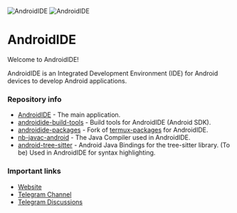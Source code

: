
![AndroidIDE](https://github.com/AndroidIDEOfficial/.github/raw/main/profile/header_dark.png#gh-dark-mode-only)
![AndroidIDE](https://github.com/AndroidIDEOfficial/.github/raw/main/profile/header_light.png#gh-light-mode-only)

AndroidIDE
==========

Welcome to AndroidIDE!

AndroidIDE is an Integrated Development Environment (IDE) for Android devices to develop Android applications.

### Repository info
- [AndroidIDE](https://github.com/AndroidIDEOfficial/AndroidIDE) - The main application.
- [androidide-build-tools](https://github.com/AndroidIDEOfficial/androidide-build-tools) - Build tools for AndroidIDE (Android SDK).
- [androidide-packages](https://github.com/AndroidIDEOfficial/androidide-packages) - Fork of [termux-packages](https://github.com/termux/termux-packages) for AndroidIDE.
- [nb-javac-android](https://github.com/AndroidIDEOfficial/nb-javac-android) - The Java Compiler used in AndroidIDE.
- [android-tree-sitter](https://github.com/AndroidIDEOfficial/android-tree-sitter) - Android Java Bindings for the tree-sitter library. (To be) Used in AndroidIDE for syntax highlighting.


### Important links
- [Website](https://androidide.com)
- [Telegram Channel](https://t.me/AndroidIDEOfficial)
- [Telegram Discussions](https://t.me/androidide_discussions)
